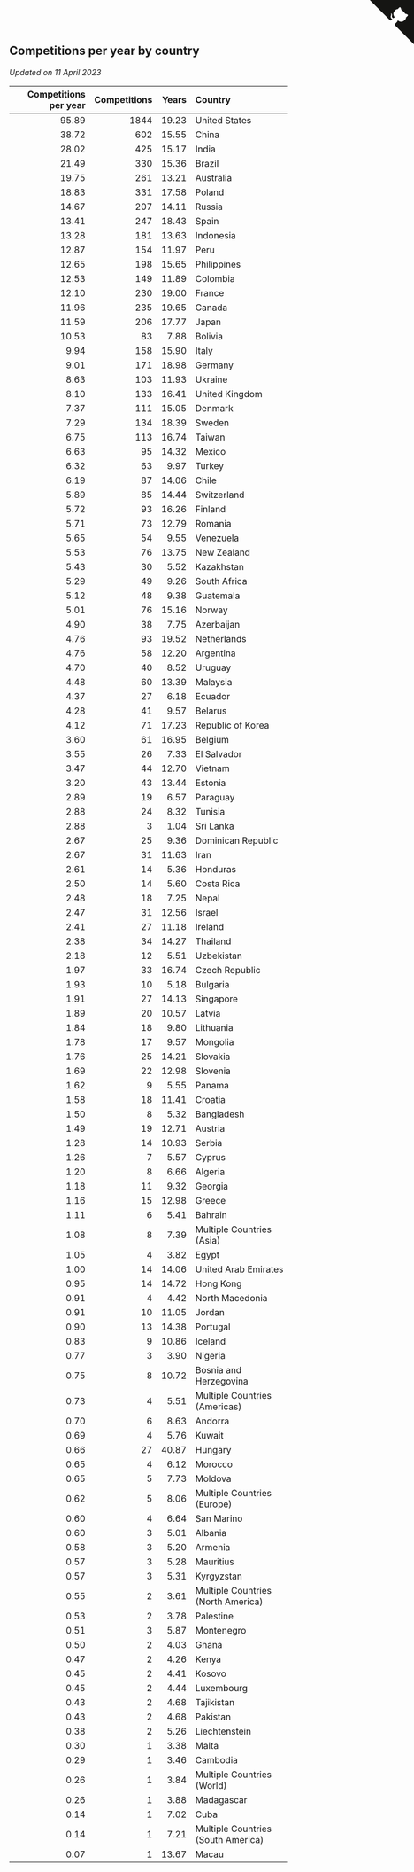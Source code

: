## Competitions per year by country

*Updated on 11 April 2023*

| Competitions per year | Competitions | Years | Country |
| ---: | ---: | ---: | :--- |
| 95.89 | 1844 | 19.23 | United States |
| 38.72 | 602 | 15.55 | China |
| 28.02 | 425 | 15.17 | India |
| 21.49 | 330 | 15.36 | Brazil |
| 19.75 | 261 | 13.21 | Australia |
| 18.83 | 331 | 17.58 | Poland |
| 14.67 | 207 | 14.11 | Russia |
| 13.41 | 247 | 18.43 | Spain |
| 13.28 | 181 | 13.63 | Indonesia |
| 12.87 | 154 | 11.97 | Peru |
| 12.65 | 198 | 15.65 | Philippines |
| 12.53 | 149 | 11.89 | Colombia |
| 12.10 | 230 | 19.00 | France |
| 11.96 | 235 | 19.65 | Canada |
| 11.59 | 206 | 17.77 | Japan |
| 10.53 | 83 | 7.88 | Bolivia |
| 9.94 | 158 | 15.90 | Italy |
| 9.01 | 171 | 18.98 | Germany |
| 8.63 | 103 | 11.93 | Ukraine |
| 8.10 | 133 | 16.41 | United Kingdom |
| 7.37 | 111 | 15.05 | Denmark |
| 7.29 | 134 | 18.39 | Sweden |
| 6.75 | 113 | 16.74 | Taiwan |
| 6.63 | 95 | 14.32 | Mexico |
| 6.32 | 63 | 9.97 | Turkey |
| 6.19 | 87 | 14.06 | Chile |
| 5.89 | 85 | 14.44 | Switzerland |
| 5.72 | 93 | 16.26 | Finland |
| 5.71 | 73 | 12.79 | Romania |
| 5.65 | 54 | 9.55 | Venezuela |
| 5.53 | 76 | 13.75 | New Zealand |
| 5.43 | 30 | 5.52 | Kazakhstan |
| 5.29 | 49 | 9.26 | South Africa |
| 5.12 | 48 | 9.38 | Guatemala |
| 5.01 | 76 | 15.16 | Norway |
| 4.90 | 38 | 7.75 | Azerbaijan |
| 4.76 | 93 | 19.52 | Netherlands |
| 4.76 | 58 | 12.20 | Argentina |
| 4.70 | 40 | 8.52 | Uruguay |
| 4.48 | 60 | 13.39 | Malaysia |
| 4.37 | 27 | 6.18 | Ecuador |
| 4.28 | 41 | 9.57 | Belarus |
| 4.12 | 71 | 17.23 | Republic of Korea |
| 3.60 | 61 | 16.95 | Belgium |
| 3.55 | 26 | 7.33 | El Salvador |
| 3.47 | 44 | 12.70 | Vietnam |
| 3.20 | 43 | 13.44 | Estonia |
| 2.89 | 19 | 6.57 | Paraguay |
| 2.88 | 24 | 8.32 | Tunisia |
| 2.88 | 3 | 1.04 | Sri Lanka |
| 2.67 | 25 | 9.36 | Dominican Republic |
| 2.67 | 31 | 11.63 | Iran |
| 2.61 | 14 | 5.36 | Honduras |
| 2.50 | 14 | 5.60 | Costa Rica |
| 2.48 | 18 | 7.25 | Nepal |
| 2.47 | 31 | 12.56 | Israel |
| 2.41 | 27 | 11.18 | Ireland |
| 2.38 | 34 | 14.27 | Thailand |
| 2.18 | 12 | 5.51 | Uzbekistan |
| 1.97 | 33 | 16.74 | Czech Republic |
| 1.93 | 10 | 5.18 | Bulgaria |
| 1.91 | 27 | 14.13 | Singapore |
| 1.89 | 20 | 10.57 | Latvia |
| 1.84 | 18 | 9.80 | Lithuania |
| 1.78 | 17 | 9.57 | Mongolia |
| 1.76 | 25 | 14.21 | Slovakia |
| 1.69 | 22 | 12.98 | Slovenia |
| 1.62 | 9 | 5.55 | Panama |
| 1.58 | 18 | 11.41 | Croatia |
| 1.50 | 8 | 5.32 | Bangladesh |
| 1.49 | 19 | 12.71 | Austria |
| 1.28 | 14 | 10.93 | Serbia |
| 1.26 | 7 | 5.57 | Cyprus |
| 1.20 | 8 | 6.66 | Algeria |
| 1.18 | 11 | 9.32 | Georgia |
| 1.16 | 15 | 12.98 | Greece |
| 1.11 | 6 | 5.41 | Bahrain |
| 1.08 | 8 | 7.39 | Multiple Countries (Asia) |
| 1.05 | 4 | 3.82 | Egypt |
| 1.00 | 14 | 14.06 | United Arab Emirates |
| 0.95 | 14 | 14.72 | Hong Kong |
| 0.91 | 4 | 4.42 | North Macedonia |
| 0.91 | 10 | 11.05 | Jordan |
| 0.90 | 13 | 14.38 | Portugal |
| 0.83 | 9 | 10.86 | Iceland |
| 0.77 | 3 | 3.90 | Nigeria |
| 0.75 | 8 | 10.72 | Bosnia and Herzegovina |
| 0.73 | 4 | 5.51 | Multiple Countries (Americas) |
| 0.70 | 6 | 8.63 | Andorra |
| 0.69 | 4 | 5.76 | Kuwait |
| 0.66 | 27 | 40.87 | Hungary |
| 0.65 | 4 | 6.12 | Morocco |
| 0.65 | 5 | 7.73 | Moldova |
| 0.62 | 5 | 8.06 | Multiple Countries (Europe) |
| 0.60 | 4 | 6.64 | San Marino |
| 0.60 | 3 | 5.01 | Albania |
| 0.58 | 3 | 5.20 | Armenia |
| 0.57 | 3 | 5.28 | Mauritius |
| 0.57 | 3 | 5.31 | Kyrgyzstan |
| 0.55 | 2 | 3.61 | Multiple Countries (North America) |
| 0.53 | 2 | 3.78 | Palestine |
| 0.51 | 3 | 5.87 | Montenegro |
| 0.50 | 2 | 4.03 | Ghana |
| 0.47 | 2 | 4.26 | Kenya |
| 0.45 | 2 | 4.41 | Kosovo |
| 0.45 | 2 | 4.44 | Luxembourg |
| 0.43 | 2 | 4.68 | Tajikistan |
| 0.43 | 2 | 4.68 | Pakistan |
| 0.38 | 2 | 5.26 | Liechtenstein |
| 0.30 | 1 | 3.38 | Malta |
| 0.29 | 1 | 3.46 | Cambodia |
| 0.26 | 1 | 3.84 | Multiple Countries (World) |
| 0.26 | 1 | 3.88 | Madagascar |
| 0.14 | 1 | 7.02 | Cuba |
| 0.14 | 1 | 7.21 | Multiple Countries (South America) |
| 0.07 | 1 | 13.67 | Macau |


<a href="https://github.com/jonatanklosko/wca_statistics" class="github-corner" aria-label="View source on Github"><svg width="80" height="80" viewBox="0 0 250 250" style="fill:#151513; color:#fff; position: absolute; top: 0; border: 0; right: 0;" aria-hidden="true"><path d="M0,0 L115,115 L130,115 L142,142 L250,250 L250,0 Z"></path><path d="M128.3,109.0 C113.8,99.7 119.0,89.6 119.0,89.6 C122.0,82.7 120.5,78.6 120.5,78.6 C119.2,72.0 123.4,76.3 123.4,76.3 C127.3,80.9 125.5,87.3 125.5,87.3 C122.9,97.6 130.6,101.9 134.4,103.2" fill="currentColor" style="transform-origin: 130px 106px;" class="octo-arm"></path><path d="M115.0,115.0 C114.9,115.1 118.7,116.5 119.8,115.4 L133.7,101.6 C136.9,99.2 139.9,98.4 142.2,98.6 C133.8,88.0 127.5,74.4 143.8,58.0 C148.5,53.4 154.0,51.2 159.7,51.0 C160.3,49.4 163.2,43.6 171.4,40.1 C171.4,40.1 176.1,42.5 178.8,56.2 C183.1,58.6 187.2,61.8 190.9,65.4 C194.5,69.0 197.7,73.2 200.1,77.6 C213.8,80.2 216.3,84.9 216.3,84.9 C212.7,93.1 206.9,96.0 205.4,96.6 C205.1,102.4 203.0,107.8 198.3,112.5 C181.9,128.9 168.3,122.5 157.7,114.1 C157.9,116.9 156.7,120.9 152.7,124.9 L141.0,136.5 C139.8,137.7 141.6,141.9 141.8,141.8 Z" fill="currentColor" class="octo-body"></path></svg></a><style>.github-corner:hover .octo-arm{animation:octocat-wave 560ms ease-in-out}@keyframes octocat-wave{0%,100%{transform:rotate(0)}20%,60%{transform:rotate(-25deg)}40%,80%{transform:rotate(10deg)}}@media (max-width:500px){.github-corner:hover .octo-arm{animation:none}.github-corner .octo-arm{animation:octocat-wave 560ms ease-in-out}}</style>
